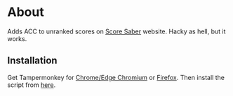 # About

Adds ACC to unranked scores on [Score Saber](https://scoresaber.com) website. Hacky as hell, but it works.

## Installation

Get Tampermonkey for [Chrome/Edge Chromium](https://chrome.google.com/webstore/detail/tampermonkey/dhdgffkkebhmkfjojejmpbldmpobfkfo) or [Firefox](https://addons.mozilla.org/firefox/addon/tampermonkey/). Then install the script from [here](https://github.com/motzel/scoresaber-unranked-acc/raw/master/scoresaber-unranked-acc.js).

